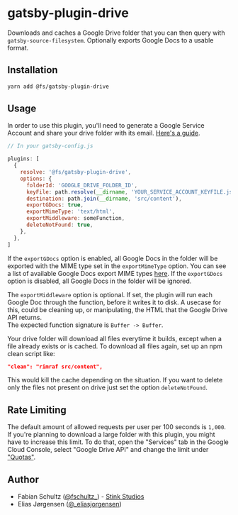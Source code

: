 # gatsby-plugin-drive

Downloads and caches a Google Drive folder that you can then query with
`gatsby-source-filesystem`. Optionally exports Google Docs to a usable format.

## Installation

```bash
yarn add @fs/gatsby-plugin-drive
```

## Usage

In order to use this plugin, you'll need to generate a Google Service Account
and share your drive folder with its email.
[Here's a guide](https://www.twilio.com/blog/2017/03/google-spreadsheets-and-javascriptnode-js.html).

```js
// In your gatsby-config.js

plugins: [
  {
    resolve: '@fs/gatsby-plugin-drive',
    options: {
      folderId: 'GOOGLE_DRIVE_FOLDER_ID',
      keyFile: path.resolve(__dirname, 'YOUR_SERVICE_ACCOUNT_KEYFILE.json'),
      destination: path.join(__dirname, 'src/content'),
      exportGDocs: true,
      exportMimeType: 'text/html',
      exportMiddleware: someFunction,
      deleteNotFound: true,
    },
  },
]
```

If the `exportGDocs` option is enabled, all Google Docs in the folder will be
exported with the MIME type set in the `exportMimeType` option. You can see a
list of available Google Docs export MIME types
[here](https://developers.google.com/drive/api/v3/manage-downloads). If the
`exportGDocs` option is disabled, all Google Docs in the folder will be ignored.

The `exportMiddleware` option is optional. If set, the plugin will run each
Google Doc through the function, before it writes it to disk. A usecase for
this, could be cleaning up, or manipulating, the HTML that the Google Drive API
returns.  
The expected function signature is `Buffer -> Buffer`.

Your drive folder will download all files everytime it builds, except when a
file already exists or is cached. To download all files again, set up an npm
clean script like:

```json
"clean": "rimraf src/content",
```

This would kill the cache depending on the situation. If you want to delete only
the files not present on drive just set the option `deleteNotFound`.

## Rate Limiting

The default amount of allowed requests per user per 100 seconds is `1,000`. If
you're planning to download a large folder with this plugin, you might have to
increase this limit. To do that, open the "Services" tab in the Google Cloud
Console, select "Google Drive API" and change the limit under
["Quotas"](https://console.developers.google.com/apis/api/drive.googleapis.com/quotas).

## Author

- Fabian Schultz ([@fschultz\_](https://twitter.com/fschultz_)) -
  [Stink Studios](https://stinkstudios.com)
- Elias Jørgensen ([@\_eliasjorgensen](https://twitter.com/_eliasjorgensen))
